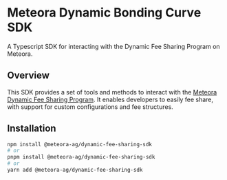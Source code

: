 # Meteora Dynamic Bonding Curve SDK

A Typescript SDK for interacting with the Dynamic Fee Sharing Program on Meteora.

## Overview

This SDK provides a set of tools and methods to interact with the [Meteora Dynamic Fee Sharing Program](https://github.com/MeteoraAg/dynamic-fee-sharing). It enables developers to easily fee share, with support for custom configurations and fee structures.

## Installation

```bash
npm install @meteora-ag/dynamic-fee-sharing-sdk
# or
pnpm install @meteora-ag/dynamic-fee-sharing-sdk
# or
yarn add @meteora-ag/dynamic-fee-sharing-sdk
```
